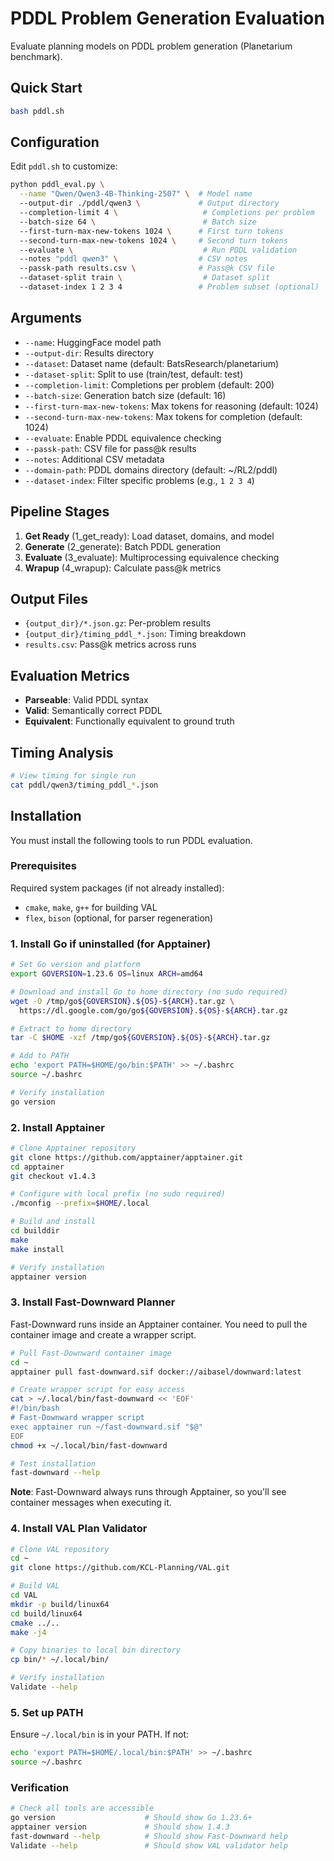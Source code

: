 # PDDL Problem Generation Evaluation

Evaluate planning models on PDDL problem generation (Planetarium benchmark).

## Quick Start

```bash
bash pddl.sh
```

## Configuration

Edit `pddl.sh` to customize:

```bash
python pddl_eval.py \
  --name "Qwen/Qwen3-4B-Thinking-2507" \  # Model name
  --output-dir ./pddl/qwen3 \             # Output directory
  --completion-limit 4 \                   # Completions per problem
  --batch-size 64 \                        # Batch size
  --first-turn-max-new-tokens 1024 \      # First turn tokens
  --second-turn-max-new-tokens 1024 \     # Second turn tokens
  --evaluate \                             # Run PDDL validation
  --notes "pddl qwen3" \                  # CSV notes
  --passk-path results.csv \              # Pass@k CSV file
  --dataset-split train \                  # Dataset split
  --dataset-index 1 2 3 4                 # Problem subset (optional)
```

## Arguments

- `--name`: HuggingFace model path
- `--output-dir`: Results directory
- `--dataset`: Dataset name (default: BatsResearch/planetarium)
- `--dataset-split`: Split to use (train/test, default: test)
- `--completion-limit`: Completions per problem (default: 200)
- `--batch-size`: Generation batch size (default: 16)
- `--first-turn-max-new-tokens`: Max tokens for reasoning (default: 1024)
- `--second-turn-max-new-tokens`: Max tokens for completion (default: 1024)
- `--evaluate`: Enable PDDL equivalence checking
- `--passk-path`: CSV file for pass@k results
- `--notes`: Additional CSV metadata
- `--domain-path`: PDDL domains directory (default: ~/RL2/pddl)
- `--dataset-index`: Filter specific problems (e.g., `1 2 3 4`)

## Pipeline Stages

1. **Get Ready** (1_get_ready): Load dataset, domains, and model
2. **Generate** (2_generate): Batch PDDL generation
3. **Evaluate** (3_evaluate): Multiprocessing equivalence checking
4. **Wrapup** (4_wrapup): Calculate pass@k metrics

## Output Files

- `{output_dir}/*.json.gz`: Per-problem results
- `{output_dir}/timing_pddl_*.json`: Timing breakdown
- `results.csv`: Pass@k metrics across runs

## Evaluation Metrics

- **Parseable**: Valid PDDL syntax
- **Valid**: Semantically correct PDDL
- **Equivalent**: Functionally equivalent to ground truth

## Timing Analysis

```bash
# View timing for single run
cat pddl/qwen3/timing_pddl_*.json
```

## Installation

You must install the following tools to run PDDL evaluation.

### Prerequisites

Required system packages (if not already installed):
- `cmake`, `make`, `g++` for building VAL
- `flex`, `bison` (optional, for parser regeneration)

### 1. Install Go if uninstalled (for Apptainer)

```bash
# Set Go version and platform
export GOVERSION=1.23.6 OS=linux ARCH=amd64

# Download and install Go to home directory (no sudo required)
wget -O /tmp/go${GOVERSION}.${OS}-${ARCH}.tar.gz \
  https://dl.google.com/go/go${GOVERSION}.${OS}-${ARCH}.tar.gz

# Extract to home directory
tar -C $HOME -xzf /tmp/go${GOVERSION}.${OS}-${ARCH}.tar.gz

# Add to PATH
echo 'export PATH=$HOME/go/bin:$PATH' >> ~/.bashrc
source ~/.bashrc

# Verify installation
go version
```

### 2. Install Apptainer

```bash
# Clone Apptainer repository
git clone https://github.com/apptainer/apptainer.git
cd apptainer
git checkout v1.4.3

# Configure with local prefix (no sudo required)
./mconfig --prefix=$HOME/.local

# Build and install
cd builddir
make
make install

# Verify installation
apptainer version
```

### 3. Install Fast-Downward Planner

Fast-Downward runs inside an Apptainer container. You need to pull the container image and create a wrapper script.

```bash
# Pull Fast-Downward container image
cd ~
apptainer pull fast-downward.sif docker://aibasel/downward:latest

# Create wrapper script for easy access
cat > ~/.local/bin/fast-downward << 'EOF'
#!/bin/bash
# Fast-Downward wrapper script
exec apptainer run ~/fast-downward.sif "$@"
EOF
chmod +x ~/.local/bin/fast-downward

# Test installation
fast-downward --help
```

**Note**: Fast-Downward always runs through Apptainer, so you'll see container messages when executing it.

### 4. Install VAL Plan Validator

```bash
# Clone VAL repository
cd ~
git clone https://github.com/KCL-Planning/VAL.git

# Build VAL
cd VAL
mkdir -p build/linux64
cd build/linux64
cmake ../..
make -j4

# Copy binaries to local bin directory
cp bin/* ~/.local/bin/

# Verify installation
Validate --help
```

### 5. Set up PATH

Ensure `~/.local/bin` is in your PATH. 
If not:

```bash
echo 'export PATH=$HOME/.local/bin:$PATH' >> ~/.bashrc
source ~/.bashrc
```

### Verification

```bash
# Check all tools are accessible
go version                    # Should show Go 1.23.6+
apptainer version             # Should show 1.4.3
fast-downward --help          # Should show Fast-Downward help
Validate --help               # Should show VAL validator help
```

